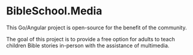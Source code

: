 # BibleSchool.Media

This Go/Angular project is open-source for the benefit of the community.

The goal of this project is to provide a free option for adults to teach 
children Bible stories in-person with the assistance of multimedia.
